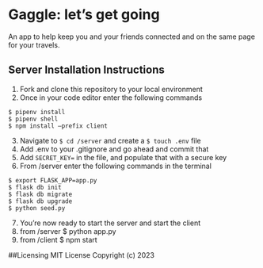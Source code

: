 # Gaggle: let’s get going 
An app to help keep you and your friends connected and on the same page for your travels. 

## Server Installation Instructions
1. Fork and clone this repository to your local environment
1. Once in your code editor enter the following commands
```
$ pipenv install
$ pipenv shell
$ npm install –prefix client
```
3. Navigate to `$ cd /server`  and create a `$ touch .env` file
3. Add .env to your .gitignore and go ahead and commit that
3. Add `SECRET_KEY=` in the file, and populate that with a secure key
3. From /server enter the following commands in the terminal
```
$ export FLASK_APP=app.py
$ flask db init
$ flask db migrate
$ flask db upgrade
$ python seed.py
```
7. You’re now ready to start the server and start the client
8. from /server $ python app.py
9. from /client $ npm start


##Licensing
MIT License Copyright (c) 2023
